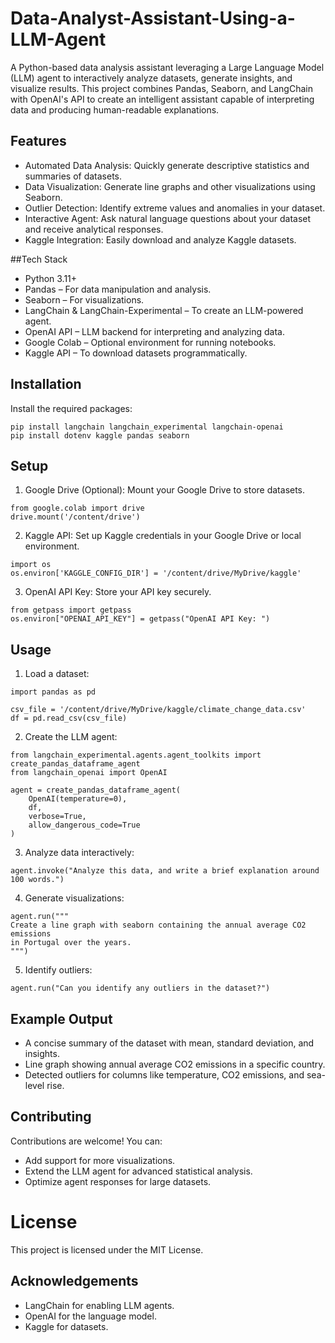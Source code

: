 # Data-Analyst-Assistant-Using-a-LLM-Agent
A Python-based data analysis assistant leveraging a Large Language Model (LLM) agent to interactively analyze datasets, generate insights, and visualize results. This project combines Pandas, Seaborn, and LangChain with OpenAI's API to create an intelligent assistant capable of interpreting data and producing human-readable explanations.


## Features
  - Automated Data Analysis: Quickly generate descriptive statistics and summaries of datasets.
  - Data Visualization: Generate line graphs and other visualizations using Seaborn.
  - Outlier Detection: Identify extreme values and anomalies in your dataset.
  - Interactive Agent: Ask natural language questions about your dataset and receive analytical responses.
  - Kaggle Integration: Easily download and analyze Kaggle datasets.
    
##Tech Stack
  - Python 3.11+
  - Pandas – For data manipulation and analysis.
  - Seaborn – For visualizations.
  - LangChain & LangChain-Experimental – To create an LLM-powered agent.
  - OpenAI API – LLM backend for interpreting and analyzing data.
  - Google Colab – Optional environment for running notebooks.
  - Kaggle API – To download datasets programmatically.

## Installation
Install the required packages:
```
pip install langchain langchain_experimental langchain-openai
pip install dotenv kaggle pandas seaborn
```
## Setup
1. Google Drive (Optional): Mount your Google Drive to store datasets.

```
from google.colab import drive
drive.mount('/content/drive')
```

2. Kaggle API: Set up Kaggle credentials in your Google Drive or local environment.
```
import os
os.environ['KAGGLE_CONFIG_DIR'] = '/content/drive/MyDrive/kaggle'
```

3. OpenAI API Key: Store your API key securely.
```
from getpass import getpass
os.environ["OPENAI_API_KEY"] = getpass("OpenAI API Key: ")
```

## Usage
1. Load a dataset:

```
import pandas as pd

csv_file = '/content/drive/MyDrive/kaggle/climate_change_data.csv'
df = pd.read_csv(csv_file)
```

2. Create the LLM agent:
```
from langchain_experimental.agents.agent_toolkits import create_pandas_dataframe_agent
from langchain_openai import OpenAI

agent = create_pandas_dataframe_agent(
    OpenAI(temperature=0),
    df,
    verbose=True,
    allow_dangerous_code=True
)
```
3. Analyze data interactively:

```
agent.invoke("Analyze this data, and write a brief explanation around 100 words.")

```

4. Generate visualizations:
```
agent.run("""
Create a line graph with seaborn containing the annual average CO2 emissions
in Portugal over the years.
""")
```

5. Identify outliers:
```
agent.run("Can you identify any outliers in the dataset?")
```

## Example Output
  - A concise summary of the dataset with mean, standard deviation, and insights.
  - Line graph showing annual average CO2 emissions in a specific country.
  - Detected outliers for columns like temperature, CO2 emissions, and sea-level rise.

## Contributing
Contributions are welcome! You can:
  - Add support for more visualizations.
  - Extend the LLM agent for advanced statistical analysis.
  - Optimize agent responses for large datasets.

# License
This project is licensed under the MIT License.

## Acknowledgements
  - LangChain for enabling LLM agents.
  - OpenAI for the language model.
  - Kaggle for datasets.


